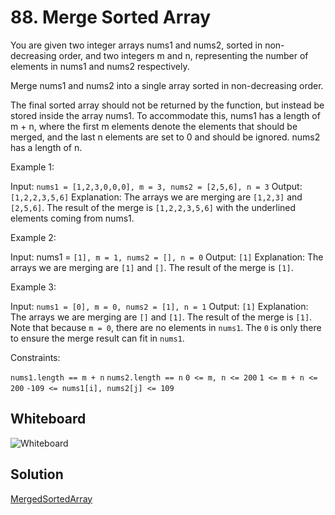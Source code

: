 # 88. Merge Sorted Array

You are given two integer arrays nums1 and nums2, sorted in non-decreasing order, and two integers m and n, representing the number of elements in nums1 and nums2 respectively.

Merge nums1 and nums2 into a single array sorted in non-decreasing order.

The final sorted array should not be returned by the function, but instead be stored inside the array nums1. To accommodate this, nums1 has a length of m + n, where the first m elements denote the elements that should be merged, and the last n elements are set to 0 and should be ignored. nums2 has a length of n.

 

Example 1:

Input: `nums1 = [1,2,3,0,0,0], m = 3, nums2 = [2,5,6], n = 3`
Output: `[1,2,2,3,5,6]`
Explanation: The arrays we are merging are `[1,2,3]` and `[2,5,6]`.
The result of the merge is `[1,2,2,3,5,6]` with the underlined elements coming from nums1.

Example 2:

Input: nums1 = `[1], m = 1, nums2 = [], n = 0`
Output: `[1]`
Explanation: The arrays we are merging are `[1]` and `[]`.
The result of the merge is `[1]`.

Example 3:

Input: `nums1 = [0], m = 0, nums2 = [1], n = 1`
Output: `[1]`
Explanation: The arrays we are merging are `[]` and `[1]`.
The result of the merge is `[1]`.
Note that because `m = 0`, there are no elements in `nums1`. The `0` is only there to ensure the merge result can fit in `nums1`.
 

Constraints:

`nums1.length == m + n`
`nums2.length == n`
`0 <= m, n <= 200`
`1 <= m + n <= 200`
`-109 <= nums1[i], nums2[j] <= 109`

## Whiteboard

![Whiteboard](Whiteboards/MergeSortedArray.png)

## Solution

[MergedSortedArray](./LeetCode/MergeSortedArray.cs)

